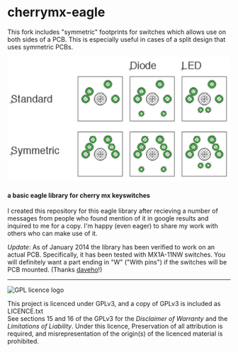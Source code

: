 cherrymx-eagle
==============

This fork includes "symmetric" footprints for switches which allows use on both sides of a PCB. This is especially useful in cases of a split design that uses symmetric PCBs. 

![cherry MX eagle library](library.png?raw=true)

#### a basic eagle library for cherry mx keyswitches

I created this repository for this eagle library after recieving a number of messages from people who found mention of it in google results and inquired to me for a copy. I'm happy (even eager) to share my work with others who can make use of it.

*Update*: As of January 2014 the library has been verified to work on an actual PCB.  Specifically, it has been tested with MX1A-11NW switches.  You will definitely want a part ending in "W" ("With pins") if the switches will be PCB mounted. (Thanks [daveho](https://github.com/daveho)!)  

------------  

![GPL licence logo](http://i.imgur.com/IEsQmnX.png)  

This project is licenced under GPLv3, and a copy of GPLv3 is included as LICENCE.txt  
See sections 15 and 16 of the GPLv3 for the *Disclaimer of Warranty* and the *Limitations of Liability*. Under this licence, Preservation of all attribution is required, and misrepresentation of the origin(s) of the licenced material is prohibited.
